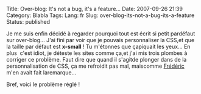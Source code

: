 Title: Over-blog: It's not a bug, it's a feature...
Date: 2007-09-26 21:39
Category: Blabla
Tags:
Lang: fr
Slug: over-blog-its-not-a-bug-its-a-feature
Status: published

Je me suis enfin décidé à regarder pourquoi tout est écrit si petit pardéfaut sur over-blog... J'ai fini par voir que je pouvais personnaliser la CSS,et que la taille par défaut est **x-small** ! Tu m'étonnes que çapiquait les yeux... En plus  c'est idiot, je déteste les sites comme ça,et j'ai mis trois plombes à corriger ce problème. Faut dire que quand il s'agitde plonger dans de la personnalisation de CSS, ça me refroidit pas mal, maiscomme [Frédéric](http://www.0d.be/) m'en avait fait laremarque...

Bref, voici le problème réglé !
